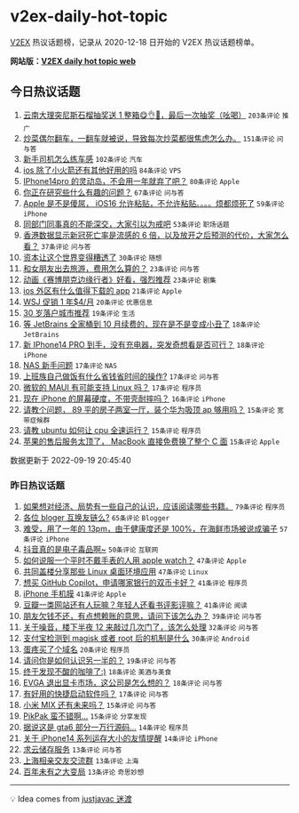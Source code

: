 # v2ex-daily-hot-topic

[V2EX](https://www.v2ex.com/) 热议话题榜，记录从 2020-12-18 日开始的 V2EX 热议话题榜单。

**网站版：[V2EX daily hot topic web](https://boojack.github.io/v2ex-daily-hot-topic-web/)**

## 今日热议话题

<!-- TODAY BEGIN -->

1. [云南大理突尼斯石榴抽奖送 1 整箱😋👌🧺，最后一次抽奖（吆喝）](https://www.v2ex.com/t/881149) `203条评论` `推广`
1. [炒菜偶尔翻车，一翻车就被说，导致每次炒菜都很焦虑怎么办。](https://www.v2ex.com/t/881155) `151条评论` `问与答`
1. [新手司机怎么练车感](https://www.v2ex.com/t/881185) `102条评论` `汽车`
1. [ios 除了小火箭还有其他好用的吗](https://www.v2ex.com/t/881159) `84条评论` `VPS`
1. [IPhone14pro 的灵动岛，不会用一年就弃了吧？](https://www.v2ex.com/t/881194) `80条评论` `Apple`
1. [你正在研究些什么有趣的问题？](https://www.v2ex.com/t/881227) `67条评论` `问与答`
1. [Apple 是不是傻屌， iOS16 允许粘贴，不允许粘贴。。。。烦都烦死了](https://www.v2ex.com/t/881363) `59条评论` `iPhone`
1. [同部门同事真的不能深交，大家引以为戒吧](https://www.v2ex.com/t/881210) `53条评论` `职场话题`
1. [香港数据显示新冠死亡率是流感的 6 倍，以及放开之后预测的代价，大家怎么看？](https://www.v2ex.com/t/881239) `37条评论` `问与答`
1. [资本让这个世界变得糟透了](https://www.v2ex.com/t/881410) `30条评论` `随想`
1. [和女朋友出去旅游，费用怎么算的？](https://www.v2ex.com/t/881409) `23条评论` `问与答`
1. [动画《赛博朋克边缘行者》好看，强烈推荐](https://www.v2ex.com/t/881276) `23条评论` `剧集`
1. [ios 外区有什么值得下载的 app](https://www.v2ex.com/t/881330) `21条评论` `Apple`
1. [WSJ 促销 1 年$4/月](https://www.v2ex.com/t/881387) `20条评论` `优惠信息`
1. [30 岁落户城市推荐](https://www.v2ex.com/t/881335) `19条评论` `生活`
1. [等 JetBrains 全家桶到 10 月续费的，现在是不是变成小丑了](https://www.v2ex.com/t/881309) `18条评论` `JetBrains`
1. [新 IPhone14 PRO 到手，没有充电器，突发奇想看是否可行？](https://www.v2ex.com/t/881180) `18条评论` `iPhone`
1. [NAS 新手问题](https://www.v2ex.com/t/881382) `17条评论` `NAS`
1. [上班族自己做饭有什么省钱省时间的操作?](https://www.v2ex.com/t/881352) `17条评论` `问与答`
1. [微软的 MAUI 有可能支持 Linux 吗？](https://www.v2ex.com/t/881283) `17条评论` `程序员`
1. [现在 iPhone 的屏幕硬度，不带壳耐摔吗？](https://www.v2ex.com/t/881336) `16条评论` `iPhone`
1. [请教个问题， 89 平的房子两室一厅，装个华为吸顶 ap 够用吗？](https://www.v2ex.com/t/881397) `15条评论` `宽带症候群`
1. [请教 ubuntu 如何让 cpu 全速运行？](https://www.v2ex.com/t/881344) `15条评论` `程序员`
1. [苹果的售后服务太顶了， MacBook 直接免费换了整个 C 面](https://www.v2ex.com/t/881230) `15条评论` `Apple`

数据更新于 2022-09-19 20:45:40

<!-- TODAY END -->

### 昨日热议话题

<!-- YESTERDAY BEGIN -->

1. [如果想对经济、局势有一些自己的认识，应该阅读哪些书籍。](https://www.v2ex.com/t/881086) `79条评论` `程序员`
1. [各位 bloger 互换友链么?](https://www.v2ex.com/t/880945) `65条评论` `Blogger`
1. [难受，用了一年的 13pm，由于健康度还是 100%，在海鲜市场被说成骗子](https://www.v2ex.com/t/881004) `57条评论` `iPhone`
1. [抖音真的是电子毒品啊~](https://www.v2ex.com/t/881063) `50条评论` `互联网`
1. [如何说服一个平时不戴手表的人用 apple watch？](https://www.v2ex.com/t/880950) `47条评论` `Apple`
1. [共同盖楼分享那些 Linux 桌面环境应用](https://www.v2ex.com/t/880985) `47条评论` `Linux`
1. [想买 GitHub Copilot，申请哪家银行的双币卡好？](https://www.v2ex.com/t/880961) `41条评论` `程序员`
1. [iPhone 手机膜](https://www.v2ex.com/t/880975) `41条评论` `Apple`
1. [豆瓣一类网站还有人玩嘛？年轻人还看书评影评嘛？](https://www.v2ex.com/t/880990) `41条评论` `阅读`
1. [朋友欠钱不还，有点想赖账的意思，请问下该怎么办？](https://www.v2ex.com/t/881075) `39条评论` `问与答`
1. [关于噪音，楼下半夜 12 来敲过几次门了，该怎么处理](https://www.v2ex.com/t/881095) `32条评论` `问与答`
1. [支付宝检测到 magisk 或者 root 后的机制是什么](https://www.v2ex.com/t/881082) `30条评论` `Android`
1. [蛋疼买了个域名](https://www.v2ex.com/t/881103) `20条评论` `程序员`
1. [请问你是如何认识另一半的？](https://www.v2ex.com/t/881062) `19条评论` `问与答`
1. [终于发现不酸的咖啡了:)](https://www.v2ex.com/t/881074) `18条评论` `美酒与美食`
1. [EVGA 退出显卡市场，这公司是怎么想的？](https://www.v2ex.com/t/880996) `18条评论` `问与答`
1. [有好用的快捷启动软件吗？](https://www.v2ex.com/t/881088) `17条评论` `问与答`
1. [小米 MIX 还有未来吗？](https://www.v2ex.com/t/881044) `15条评论` `问与答`
1. [PikPak 蛮不错啊...](https://www.v2ex.com/t/880963) `15条评论` `分享发现`
1. [据说这是 gta6 部分一万行源码…](https://www.v2ex.com/t/881083) `14条评论` `程序员`
1. [关于 iPhone14 系列运存大小的友情提醒](https://www.v2ex.com/t/881040) `14条评论` `iPhone`
1. [求云储存服务](https://www.v2ex.com/t/881085) `13条评论` `问与答`
1. [上海相亲交友交流群](https://www.v2ex.com/t/881027) `13条评论` `上海`
1. [百年未有之大变局](https://www.v2ex.com/t/881001) `13条评论` `奇思妙想`

<!-- YESTERDAY END -->

---

💡 Idea comes from [justjavac 迷渡](https://github.com/justjavac/)
